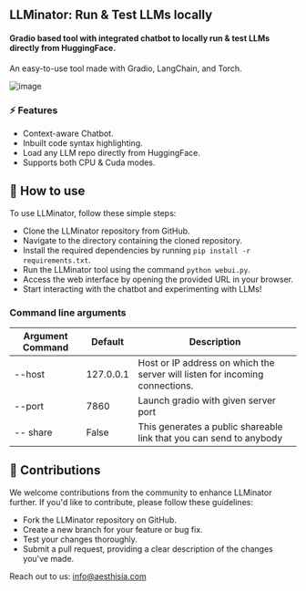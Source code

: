 ## LLMinator: Run & Test LLMs locally
#### Gradio based tool with integrated chatbot to locally run & test LLMs directly from HuggingFace. 

An easy-to-use tool made with Gradio, LangChain, and Torch.

![image](https://github.com/Aesthisia/LLMinator/assets/91900622/54cc0b3f-c5a8-4470-bcc5-a22e5fd24707)



### ⚡ Features

- Context-aware Chatbot. 
- Inbuilt code syntax highlighting. 
- Load any LLM repo directly from HuggingFace.
- Supports both CPU & Cuda modes. 

## 🚀 How to use

To use LLMinator, follow these simple steps:

- Clone the LLMinator repository from GitHub.
- Navigate to the directory containing the cloned repository.
- Install the required dependencies by running `pip install -r requirements.txt`.
- Run the LLMinator tool using the command `python webui.py`.
- Access the web interface by opening the provided URL in your browser.
- Start interacting with the chatbot and experimenting with LLMs!

### Command line arguments 

| Argument Command  | Default | Description |
|----------|----------|----------|
| --host | 127.0.0.1 | Host or IP address on which the server will listen for incoming connections.|
| --port| 7860 | Launch gradio with given server port |
| -- share| False | This generates a public shareable link that you can send to anybody|

## 🤝 Contributions

We welcome contributions from the community to enhance LLMinator further. If you'd like to contribute, please follow these guidelines:

- Fork the LLMinator repository on GitHub.
- Create a new branch for your feature or bug fix.
- Test your changes thoroughly.
- Submit a pull request, providing a clear description of the changes you've made.

Reach out to us: info@aesthisia.com
